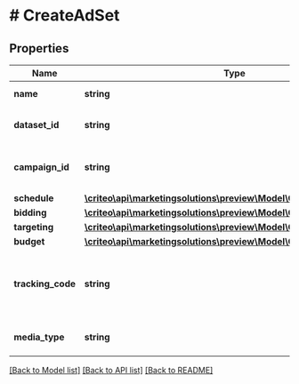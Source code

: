 # # CreateAdSet

## Properties

Name | Type | Description | Notes
------------ | ------------- | ------------- | -------------
**name** | **string** | Name of the ad set | [optional]
**dataset_id** | **string** | Dataset id of this ad set | [optional]
**campaign_id** | **string** | Campaign id this ad set belongs to | [optional]
**schedule** | [**\criteo\api\marketingsolutions\preview\Model\CreateAdSetSchedule**](CreateAdSetSchedule.md) |  | [optional]
**bidding** | [**\criteo\api\marketingsolutions\preview\Model\CreateAdSetBidding**](CreateAdSetBidding.md) |  | [optional]
**targeting** | [**\criteo\api\marketingsolutions\preview\Model\CreateAdSetTargeting**](CreateAdSetTargeting.md) |  | [optional]
**budget** | [**\criteo\api\marketingsolutions\preview\Model\CreateAdSetBudget**](CreateAdSetBudget.md) |  | [optional]
**tracking_code** | **string** | The click tracking code associated to this Ad Set. | [optional]
**media_type** | **string** | Media type for the ad set | [optional]

[[Back to Model list]](../../README.md#models) [[Back to API list]](../../README.md#endpoints) [[Back to README]](../../README.md)
